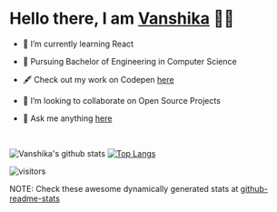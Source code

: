 # Hello there, I am [Vanshika](https://vanshikaa00.github.io/myPortfolio/) 🦋✨  

<!--
**Vanshikaa00/Vanshikaa00** is a ✨ _special_ ✨ repository because its `README.md` (this file) appears on your GitHub profile.
Here are some ideas to get you started:
- 🔭 I’m currently working on ...
- 🤔 I’m looking for help with ...
- 📫 How to reach me: ...
- ⚡ Fun fact: ...
- 😄 Pronouns: she/her 
Besides 👩🏻‍💻 programming, i like to eat delicious food 🧁🍜🍕, paint 🎨🖌️ and read books 📚
-->

- 🌱 I’m currently learning React 

- 📜 Pursuing Bachelor of Engineering in Computer Science  

- 🖋️ Check out my work on Codepen [here](https://codepen.io/Jelilicent)

- 👯 I’m looking to collaborate on Open Source Projects  

- 💬 Ask me anything [here](https://github.com/Vanshikaa00/Vanshikaa00/issues)  

<br/>

![Vanshika's github stats](https://github-readme-stats.vercel.app/api?username=Vanshikaa00&count_private=true&issues=true&theme=tokyonight&show_icons=true&hide=stars&line_height=24)
[![Top Langs](https://github-readme-stats.vercel.app/api/top-langs/?username=Vanshikaa00&line_height=50&layout=compact&show_icons=true&theme=tokyonight)](https://github.com/Vanshikaa00/github-readme-stats)


<!--[![Vanshika's DEV Profile](https://d2fltix0v2e0sb.cloudfront.net/dev-badge.svg)](https://dev.to/vanshikaa00)-->
![visitors](https://visitor-badge.laobi.icu/badge?page_id=Vanshikaa00)



NOTE: Check these awesome dynamically generated stats at [github-readme-stats](https://github.com/anuraghazra/github-readme-stats)

